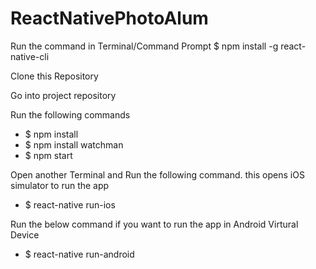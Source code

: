# ReactNativePhotoAlum

Run the command in Terminal/Command Prompt $ npm install -g react-native-cli

Clone this Repository

Go into project repository

Run the following commands
- $ npm install
- $ npm install watchman
- $ npm start

Open another Terminal and Run the following command. this opens iOS simulator to run the app
- $ react-native run-ios

Run the below command if you want to run the app in Android Virtural Device
- $ react-native run-android

